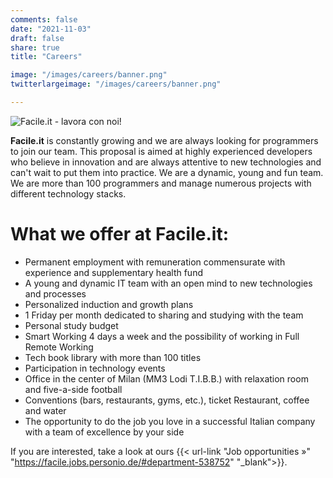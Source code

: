 ```yaml
---
comments: false
date: "2021-11-03"
draft: false
share: true
title: "Careers"

image: "/images/careers/banner.png"
twitterlargeimage: "/images/careers/banner.png"

---
```


![Facile.it - lavora con noi!](/images/careers/banner.png)

**Facile.it** is constantly growing and we are always looking for programmers to join our team.
This proposal is aimed at highly experienced developers who believe in innovation and are always attentive to new technologies and can't wait to put them into practice. We are a dynamic, young and fun team.
We are more than 100 programmers and manage numerous projects with different technology stacks.

# What we offer at Facile.it:

* Permanent employment with remuneration commensurate with experience and supplementary health fund
* A young and dynamic IT team with an open mind to new technologies and processes
* Personalized induction and growth plans
* 1 Friday per month dedicated to sharing and studying with the team
* Personal study budget
* Smart Working 4 days a week and the possibility of working in Full Remote Working
* Tech book library with more than 100 titles
* Participation in technology events
* Office in the center of Milan (MM3 Lodi T.I.B.B.) with relaxation room and five-a-side football
* Conventions (bars, restaurants, gyms, etc.), ticket Restaurant, coffee and water
* The opportunity to do the job you love in a successful Italian company with a team of excellence by your side

If you are interested, take a look at ours {{< url-link "Job opportunities »" "https://facile.jobs.personio.de/#department-538752" "_blank">}}.
